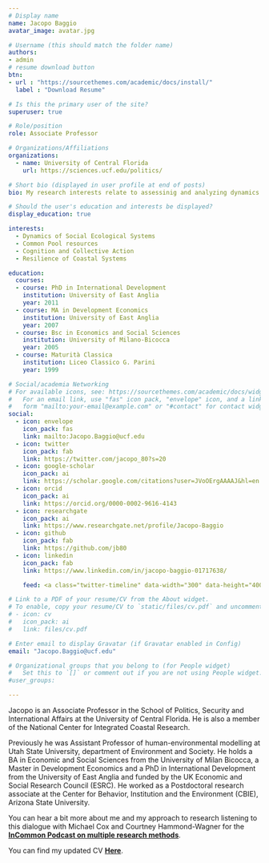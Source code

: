 ```yaml
---
# Display name
name: Jacopo Baggio
avatar_image: avatar.jpg

# Username (this should match the folder name)
authors:
- admin
# resume download button
btn:
- url : "https://sourcethemes.com/academic/docs/install/"
  label : "Download Resume"

# Is this the primary user of the site?
superuser: true

# Role/position
role: Associate Professor

# Organizations/Affiliations
organizations:
  - name: University of Central Florida
    url: https://sciences.ucf.edu/politics/

# Short bio (displayed in user profile at end of posts)
bio: My research interests relate to assessinig and analyzing dynamics of social ecological systems, common pool resources, resilence of coastal systems and the relationship between cognitive abilities and group adaptabilty to  socio-economic, political and environmental changes

# Should the user's education and interests be displayed?
display_education: true

interests:
  - Dynamics of Social Ecological Systems
  - Common Pool resources
  - Cognition and Collective Action
  - Resilience of Coastal Systems

education:
  courses:
  - course: PhD in International Development
    institution: University of East Anglia
    year: 2011
  - course: MA in Development Economics
    institution: University of East Anglia
    year: 2007
  - course: Bsc in Economics and Social Sciences
    institution: University of Milano-Bicocca
    year: 2005
  - course: Maturità Classica
    institution: Liceo Classico G. Parini
    year: 1999

# Social/academia Networking
# For available icons, see: https://sourcethemes.com/academic/docs/widgets/#icons
#   For an email link, use "fas" icon pack, "envelope" icon, and a link in the
#   form "mailto:your-email@example.com" or "#contact" for contact widget.
social:
  - icon: envelope
    icon_pack: fas
    link: mailto:Jacopo.Baggio@ucf.edu
  - icon: twitter
    icon_pack: fab
    link: https://twitter.com/jacopo_80?s=20
  - icon: google-scholar
    icon_pack: ai
    link: https://scholar.google.com/citations?user=JVoOErgAAAAJ&hl=en
  - icon: orcid
    icon_pack: ai
    link: https://orcid.org/0000-0002-9616-4143
  - icon: researchgate
    icon_pack: ai
    link: https://www.researchgate.net/profile/Jacopo-Baggio
  - icon: github
    icon_pack: fab
    link: https://github.com/jb80
  - icon: linkedin
    icon_pack: fab
    link: https://www.linkedin.com/in/jacopo-baggio-01717638/

    feed: <a class="twitter-timeline" data-width="300" data-height="400" data-theme="light" href="https://twitter.com/jacopo_80?ref_src=twsrc%5Etfw">Tweets by jacopo_80</a> <script async src="https://platform.twitter.com/widgets.js" charset="utf-8"></script>

# Link to a PDF of your resume/CV from the About widget.
# To enable, copy your resume/CV to `static/files/cv.pdf` and uncomment the lines below.  
# - icon: cv
#   icon_pack: ai
#   link: files/cv.pdf

# Enter email to display Gravatar (if Gravatar enabled in Config)
email: "Jacopo.Baggio@ucf.edu"

# Organizational groups that you belong to (for People widget)
#   Set this to `[]` or comment out if you are not using People widget.  
#user_groups:

---
```

Jacopo is an Associate Professor in the School of Politics, Security and International Affairs at the University of Central Florida. He is also a member of the National Center for Integrated Coastal Research.

Previously he was Assistant Professor of human-environmental modelling at Utah State University, department of Environment and Society. He holds a BA in Economic and Social Sciences from the University of Milan Bicocca, a Master in Development Economics and a PhD in International Development from the University of East Anglia and funded by the UK Economic and Social Research Council (ESRC). He worked as a Postdoctoral research associate at the Center for Behavior, Institution and the Environment (CBIE), Arizona State University.

You can hear a bit more about me and my approach to research listening to this dialogue with Michael Cox and Courtney Hammond-Wagner for the [**InCommon Podcast on multiple research methods**](https://www.incommonpodcast.org/podcast/053-multiple-methods-for-exploring-the-commons-with-jacopo-baggio).

You can find my updated CV [**Here**](https://jbaggio.info/uploads/resume.pdf).
